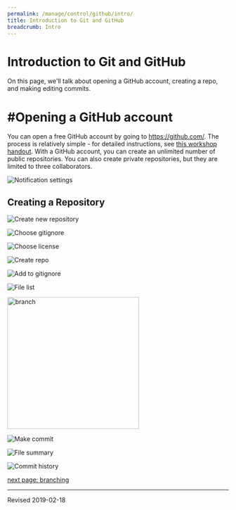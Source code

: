 ```yaml
---
permalink: /manage/control/github/intro/
title: Introduction to Git and GitHub
breadcrumb: Intro
---
```


# Introduction to Git and GitHub

On this page, we'll talk about opening a GitHub account, creating a repo, and making editing commits.

# #Opening a GitHub account

You can open a free GitHub account by going to <https://github.com/>. The process is relatively simple - for detailed instructions, see [this workshop handout](https://github.com/Ramona2020/learning-github/blob/master/Workshop%20I-III%20Handouts/Workshop-GitHubBasics.md).  With a GitHub account, you can create an unlimited number of public repositories.  You can also create private repositories, but they are limited to three collaborators.

![Notification settings](images-intro/notification-settings.png)


## Creating a Repository

![Create new repository](images-intro/new-repo.png)

![Choose gitignore](images-intro/choose-gitignore.png)

![Choose license](images-intro/choose-license.png)

![Create repo](images-intro/create-repo.png)

![Add to gitignore](images-intro/add-ds-store-to-gitignore.png)

![File list](images-intro/file-list.png)

<img src="images-2b/commits.jpg" alt="branch" width="300"/>

![Make commit](images-intro/make-commit.png)

![File summary](images-intro/file-summary.png)

![Commit history](images-intro/commit-history.png)

[next page: branching](../branch/)

----
Revised 2019-02-18
